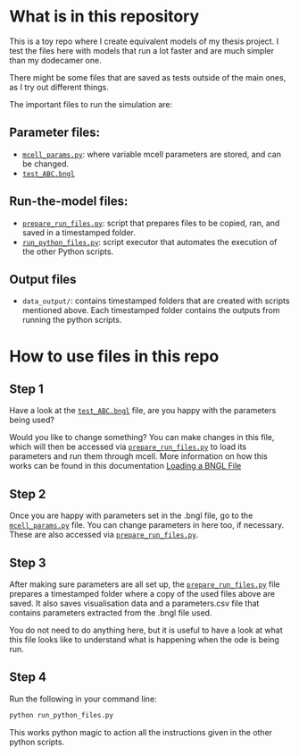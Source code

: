 # What is in this repository

This is a toy repo where I create equivalent models of my thesis project. I test the files here with models that run a lot faster and are much simpler than my dodecamer one. 

There might be some files that are saved as tests outside of the main ones, as I try out different things.

The important files to run the simulation are:

## Parameter files:
- [`mcell_params.py`](mcell_params.py): where variable mcell parameters are stored, and can be changed.
- [`test_ABC.bngl`](test_ABC.bngl)

## Run-the-model files:
- [`prepare_run_files.py`](prepare_run_files.py): script that prepares files to be copied, ran, and saved in a timestamped folder.
- [`run_python_files.py`](run_python_files.py): script executor that automates the execution of the other Python scripts.

## Output files
- `data_output/`: contains timestamped folders that are created with scripts mentioned above. Each timestamped folder contains the outputs from running the python scripts.

# How to use files in this repo

## Step 1
Have a look at the [`test_ABC.bngl`](test_ABC.bngl) file, are you happy with the parameters being used? 

Would you like to change something? You can make changes in this file, which will then be accessed via [`prepare_run_files.py`](prepare_run_files.py) to load its parameters and run them through mcell. More information on how this works can be found in this documentation [Loading a BNGL File](https://mcell.org/mcell4_documentation/bngl.html)

## Step 2
Once you are happy with parameters set in the .bngl file, go to the [`mcell_params.py`](mcell_params.py) file. You can change parameters in here too, if necessary. These are also accessed via [`prepare_run_files.py`](prepare_run_files.py).

## Step 3
After making sure parameters are all set up, the [`prepare_run_files.py`](prepare_run_files.py) file prepares a timestamped folder where a copy of the used files above are saved. It also saves visualisation data and a parameters.csv file that contains parameters extracted from the .bngl file used. 

You do not need to do anything here, but it is useful to have a look at what this file looks like to understand what is happening when the ode is being run. 

## Step 4
Run the following in your command line:

```python
python run_python_files.py
```

This works python magic to action all the instructions given in the other python scripts.